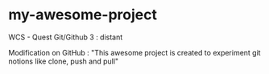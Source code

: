# my-awesome-project
WCS -  Quest Git/Github 3 : distant

Modification on GitHub : "This awesome project is created to experiment git notions like clone, push and pull"

